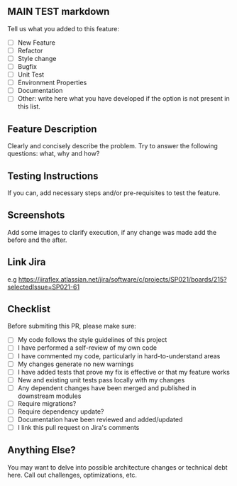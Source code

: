 
## MAIN TEST markdown

Tell us what you added to this feature:

- [ ] New Feature
- [ ] Refactor
- [ ] Style change
- [ ] Bugfix
- [ ] Unit Test
- [ ] Environment Properties
- [ ] Documentation
- [ ] Other: write here what you have developed if the option is not present in this list.

## Feature Description

Clearly and concisely describe the problem. Try to answer the following questions: what, why and
how?

## Testing Instructions

If you can, add necessary steps and/or pre-requisites to test the feature.

## Screenshots

Add some images to clarify execution, if any change was made add the before and the after.

## Link Jira

e.g https://jiraflex.atlassian.net/jira/software/c/projects/SP021/boards/215?selectedIssue=SP021-61

## Checklist

Before submiting this PR, please make sure:


- [ ] My code follows the style guidelines of this project
- [ ] I have performed a self-review of my own code
- [ ] I have commented my code, particularly in hard-to-understand areas
- [ ] My changes generate no new warnings
- [ ] I have added tests that prove my fix is effective or that my feature works
- [ ] New and existing unit tests pass locally with my changes
- [ ] Any dependent changes have been merged and published in downstream modules
- [ ] Require migrations?
- [ ] Require dependency update?
- [ ] Documentation have been reviewed and added/updated
- [ ] I link this pull request on Jira's comments

## Anything Else?

You may want to delve into possible architecture changes or technical debt here. Call out
challenges, optimizations, etc.
